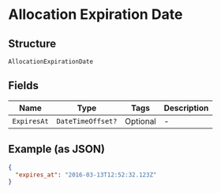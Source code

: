 
# Allocation Expiration Date

## Structure

`AllocationExpirationDate`

## Fields

| Name | Type | Tags | Description |
|  --- | --- | --- | --- |
| `ExpiresAt` | `DateTimeOffset?` | Optional | - |

## Example (as JSON)

```json
{
  "expires_at": "2016-03-13T12:52:32.123Z"
}
```

